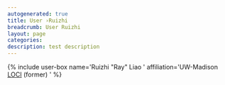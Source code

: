 ```yaml
---
autogenerated: true
title: User ›Ruizhi
breadcrumb: User Ruizhi
layout: page
categories: 
description: test description
---
```


{% include user-box name='Ruizhi "Ray" Liao ' affiliation='UW-Madison [LOCI](LOCI "wikilink") (former) ' %}
